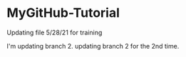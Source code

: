 # MyGitHub-Tutorial

Updating file 5/28/21 for training


I'm updating branch 2.
updating branch 2 for the 2nd time.
